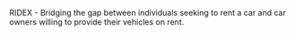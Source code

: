 RIDEX - Bridging the gap between individuals seeking to rent a car and car owners willing to provide
their vehicles on rent.


